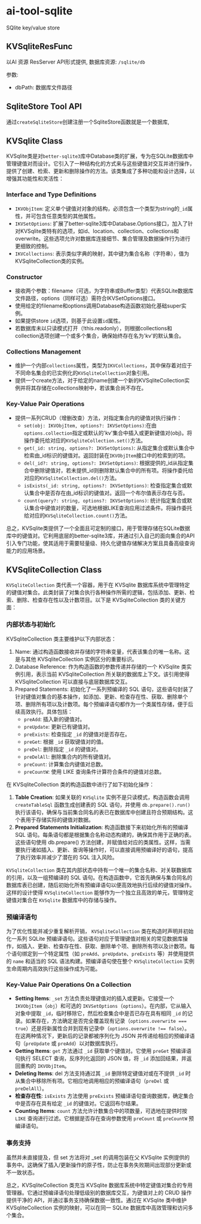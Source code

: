 # ai-tool-sqlite

SQlite key/value store

## KVSqliteResFunc

以AI 资源 ResServer API形式提供, 数据库资源: `/sqlite/db`

参数:

* dbPath: 数据库文件路径

## SqliteStore Tool API

通过`createSqliteStore`创建注册一个SqliteStore函数就是一个数据库,

## KVSqlite Class

KVSqlite类是对`better-sqlite3`库中Database类的扩展，专为在SQLite数据库中管理键值对而设计。它引入了一种结构化的方式来与这些键值对交互并进行操作，提供了创建、检索、更新和删除操作的方法。该类集成了多种功能和设计选择，以增强其功能性和灵活性：

### Interface and Type Definitions

* `IKVObjItem`: 定义单个键值对对象的结构，必须包含一个类型为string的`_id`属性，并可包含任意类型的其他属性。
* `IKVSetOptions`: 扩展了better-sqlite3库中Database.Options接口，加入了针对KVSqlite类特有的选项，如id、location、collection、collections和overwrite。这些选项允许对数据库连接细节、集合管理及数据操作行为进行更细致的控制。
* `IKVCollections`: 表示类似字典的映射，其中键为集合名称（字符串），值为KVSqliteCollection类的实例。

### Constructor

* 接收两个参数：filename（可选，为字符串或Buffer类型）代表SQLite数据库文件路径，options（同样可选）需符合IKVSetOptions接口。
* 使用给定的filename和options调用Database构造函数初始化基础super实例。
* 如果提供store `id`选项，则基于此设置`id`属性。
* 若数据库未以只读模式打开（!this.readonly），则根据collections和collection选项创建一个或多个集合，确保始终存在名为'kv'的默认集合。

### Collections Management

* 维护一个内部`collections`属性，类型为`IKVCollections`，其中保存着对应于不同命名集合的已实例化的`KVSqliteCollection`对象引用。
* 提供一个create方法，对于给定的name创建一个新的KVSqliteCollection实例并将其存储在collections映射中，若该集合尚不存在。

### Key-Value Pair Operations

* 提供一系列CRUD（增删改查）方法，对指定集合内的键值对执行操作：
  * `set(obj: IKVObjItem, options?: IKVSetOptions)`:在由`options.collection`指定或默认的'kv'集合中插入或更新键值对(obj)。将操作委托给对应的`KVSqliteCollection.set()`方法。
  * `get(_id: string, options?: IKVSetOptions)`: 从指定集合或默认集合中检索由_id标识的键值对。返回封装在`IKVObjItem`接口中的检索到的项。
  * `del(_id?: string, options?: IKVSetOptions)`: 根据提供的_id从指定集合中删除键值对，若未提供_id则删除默认集合中的所有项。将操作委托给对应的`KVSqliteCollection.del()`方法。
  * `isExists(_id: string, options?: IKVSetOptions)`: 检查指定集合或默认集合中是否存在由_id标识的键值对。返回一个布尔值表示存在与否。
  * `count(query?: string, options?: IKVSetOptions)`: 统计指定集合或默认集合中键值对的数量，可选地根据LIKE查询应用过滤条件。将操作委托给对应的`KVSqliteCollection.count()`方法。

总之，KVSqlite类提供了一个全面且可定制的接口，用于管理存储在SQLite数据库中的键值对。它利用底层的better-sqlite3库，并通过引入自己的面向集合的API引入专门功能，使其适用于需要轻量级、持久化键值存储解决方案且具备高级查询能力的应用场景。

## KVSqliteCollection Class

`KVSqliteCollection` 类代表一个容器，用于在 KVSqlite 数据库系统中管理特定的键值对集合。此类封装了对集合执行各种操作所需的逻辑，包括添加、更新、检索、删除、检查存在性以及计数项目。以下是 KVSqliteCollection 类的关键方面：

### 内部状态与初始化

KVSqliteCollection 类主要维护以下内部状态：

1. Name: 通过构造函数接收并存储的字符串变量，代表该集合的唯一名称。这是与其他 KVSqliteCollection 实例区分的重要标识。
2. Database Reference: 作为构造函数的参数传递并存储的一个 KVSqlite 类实例引用，表示当前 KVSqliteCollection 所关联的数据库上下文。该引用使得 KVSqliteCollection 可以直接与底层数据库交互。
3. Prepared Statements: 初始化了一系列预编译的 SQL 语句，这些语句封装了针对键值对集合的基本操作，如添加、更新、检查存在性、获取、删除单个项、删除所有项以及计数项。每个预编译语句都作为一个类属性存储，便于后续高效执行。具体包括：
   * `preAdd`: 插入新的键值对。
   * `preUpdate`: 更新已有键值对。
   * `preExists`: 检查指定 `_id` 的键值对是否存在。
   * `preGet`: 根据 `_id` 获取键值对的值。
   * `preDel`: 删除指定 `_id` 的键值对。
   * `preDelAll`: 删除集合内的所有键值对。
   * `preCount`: 计算集合内键值对总数。
   * `preCountW`: 使用 LIKE 查询条件计算符合条件的键值对总数。

在 KVSqliteCollection 类的构造函数中进行了如下初始化操作：

1. **Table Creation**: 如果关联的 `KVSqlite` 实例不是只读模式，构造函数会调用 `createTableSql` 函数生成创建表的 SQL 语句，并使用 `db.prepare().run()` 执行该语句，确保与当前集合同名的表已在数据库中创建且符合预期结构。这个表用于存储实际的键值对数据。
2. **Prepared Statements Initialization**: 构造函数接下来初始化所有的预编译 SQL 语句。每条语句都是根据集合名称动态构建的，确保其作用于正确的表。这些语句使用 db.prepare() 方法创建，并赋值给对应的类属性。这样，当需要执行诸如插入、更新、查询等操作时，可以直接调用预编译好的语句，提高了执行效率并减少了潜在的 SQL 注入风险。

`KVSqliteCollection` 类在其内部状态中持有一个唯一的集合名称、对关联数据库的引用，以及一组预编译的 SQL 语句。在构造函数中，它首先确保与集合同名的数据库表已创建，随后初始化所有预编译语句以便高效地执行后续的键值对操作。这样的设计使得 `KVSqliteCollection` 能够作为一个独立且高效的单元，管理特定键值对集合在 `KVSqlite` 数据库中的存储与操作。

### 预编译语句

为了优化性能并减少重复解析开销， `KVSqliteCollection` 类在构造时声明并初始化一系列 SQLite 预编译语句。这些语句对应于管理键值对相关的常见数据库操作，如插入、更新、检查存在性、获取、删除单个项、删除所有项以及计数项。每个语句绑定到一个特定属性（如 `preAdd`、`preUpdate`、`preExists` 等）并使用提供的 `name` 和适当的 SQL 语法构建。预编译语句使在整个 `KVSqliteCollection` 实例生命周期内高效执行这些操作成为可能。

### Key-Value Pair Operations On a Collection

* **Setting Items**: `_set` 方法负责处理键值对的插入或更新。它接受一个 `IKVObjItem`（`obj`）和可选的 `IKVSetOptions`（`options`）。在内部，它从输入对象中提取 `_id`，临时移除它，然后检查集合中是否已存在具有相同 `_id` 的记录。如果存在，方法确定是否完全覆盖现有记录（`options.overwrite === true`）还是将新属性合并到现有记录中（`options.overwrite !== false`）。在这两种情况下，更新后的记录都被序列化为 JSON 并传递给相应的预编译语句（`preUpdate` 或 `preAdd`）以对数据库执行。
* **Getting Items**: `get` 方法通过 `_id` 获取单个键值对。它使用 `preGet` 预编译语句执行 SELECT 查询，反序列化返回的 JSON 值，将 `_id` 添加回结果，并返回重构的 `IKVObjItem`。
* **Deleting Items**: del 方法支持通过其 `_id` 删除特定键值对或在不提供 `_id` 时从集合中移除所有项。它相应地调用相应的预编译语句（`preDel` 或 `preDelAll`）。
* **检查存在性**: `isExists` 方法使用 `preExists` 预编译语句查询数据库，确定集合中是否存在具有给定 `_id` 的键值对。它返回布尔结果。
* **Counting Items**: `count` 方法允许计数集合中的项数量，可选地在提供时按 `LIKE` 查询进行过滤。它根据是否存在查询参数使用 `preCount` 或 `preCountW` 预编译语句。

### 事务支持

虽然并未直接提及，但 set 方法将对 _set 的调用包装在父 KVSqlite 实例提供的事务中。这确保了插入/更新操作的原子性，防止在事务失败期间出现部分更新或不一致状态。

总之，KVSqliteCollection 类充当 KVSqlite 数据库系统中特定键值对集合的专用管理器。它通过预编译语句处理低级别的数据库交互，为键值对上的 CRUD 操作提供干净的 API，并通过事务支持确保数据一致性。通过在 KVSqlite 类中维护 KVSqliteCollection 实例的映射，可以在同一 SQLite 数据库中高效管理和访问多个集合。

